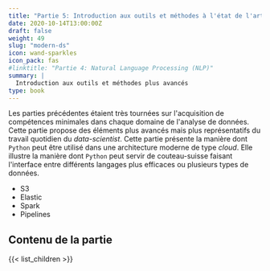 ```yaml
---
title: "Partie 5: Introduction aux outils et méthodes à l'état de l'art"
date: 2020-10-14T13:00:00Z
draft: false
weight: 49
slug: "modern-ds"
icon: wand-sparkles
icon_pack: fas
#linktitle: "Partie 4: Natural Language Processing (NLP)"
summary: |
  Introduction aux outils et méthodes plus avancés
type: book
---
```


Les parties précédentes étaient très tournées sur l'acquisition
de compétences minimales dans chaque domaine de l'analyse de données.
Cette partie propose des éléments plus avancés mais plus représentatifs
du travail quotidien du _data-scientist_. Cette partie 
présente la manière dont `Python` peut être utilisé dans une architecture
moderne de type _cloud_. Elle illustre la manière dont `Python` peut
servir de couteau-suisse faisant l'interface entre différents
langages plus efficaces ou plusieurs types de données. 

- S3
- Elastic
- Spark
- Pipelines

## Contenu de la partie

{{< list_children >}}